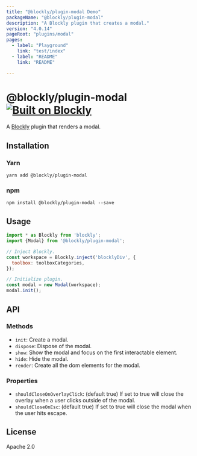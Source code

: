 ```yaml
---
title: "@blockly/plugin-modal Demo"
packageName: "@blockly/plugin-modal"
description: "A Blockly plugin that creates a modal."
version: "4.0.14"
pageRoot: "plugins/modal"
pages:
  - label: "Playground"
    link: "test/index"
  - label: "README"
    link: "README"

---
```

# @blockly/plugin-modal [![Built on Blockly](https://tinyurl.com/built-on-blockly)](https://github.com/google/blockly)

A [Blockly](https://www.npmjs.com/package/blockly) plugin that renders a modal.

## Installation

### Yarn
```
yarn add @blockly/plugin-modal
```

### npm
```
npm install @blockly/plugin-modal --save
```

## Usage

```js
import * as Blockly from 'blockly';
import {Modal} from '@blockly/plugin-modal';

// Inject Blockly.
const workspace = Blockly.inject('blocklyDiv', {
  toolbox: toolboxCategories,
});

// Initialize plugin.
const modal = new Modal(workspace);
modal.init();
```

## API
### Methods
- `init`: Create a modal.
- `dispose`: Dispose of the modal.
- `show`: Show the modal and focus on the first interactable element.
- `hide`: Hide the modal.
- `render`: Create all the dom elements for the modal.

### Properties
- `shouldCloseOnOverlayClick`: (default true) If set to true will close the
overlay when a user clicks outside of the modal.
- `shouldCloseOnEsc`: (default true) If set to true will close the modal when the user hits escape.

## License
Apache 2.0
